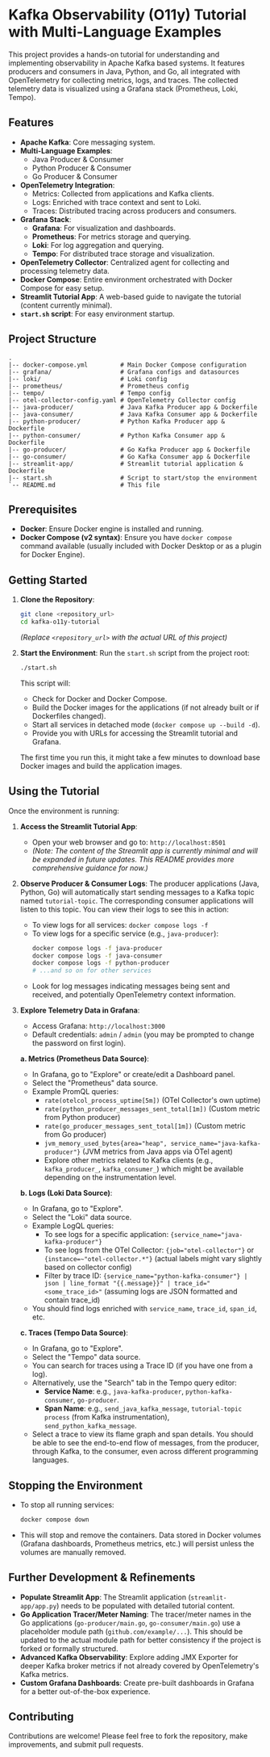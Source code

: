 # Kafka Observability (O11y) Tutorial with Multi-Language Examples

This project provides a hands-on tutorial for understanding and implementing observability in Apache Kafka based systems. It features producers and consumers in Java, Python, and Go, all integrated with OpenTelemetry for collecting metrics, logs, and traces. The collected telemetry data is visualized using a Grafana stack (Prometheus, Loki, Tempo).

## Features

*   **Apache Kafka**: Core messaging system.
*   **Multi-Language Examples**:
    *   Java Producer & Consumer
    *   Python Producer & Consumer
    *   Go Producer & Consumer
*   **OpenTelemetry Integration**:
    *   Metrics: Collected from applications and Kafka clients.
    *   Logs: Enriched with trace context and sent to Loki.
    *   Traces: Distributed tracing across producers and consumers.
*   **Grafana Stack**:
    *   **Grafana**: For visualization and dashboards.
    *   **Prometheus**: For metrics storage and querying.
    *   **Loki**: For log aggregation and querying.
    *   **Tempo**: For distributed trace storage and visualization.
*   **OpenTelemetry Collector**: Centralized agent for collecting and processing telemetry data.
*   **Docker Compose**: Entire environment orchestrated with Docker Compose for easy setup.
*   **Streamlit Tutorial App**: A web-based guide to navigate the tutorial (content currently minimal).
*   **`start.sh` script**: For easy environment startup.

## Project Structure

```
.
|-- docker-compose.yml         # Main Docker Compose configuration
|-- grafana/                   # Grafana configs and datasources
|-- loki/                      # Loki config
|-- prometheus/                # Prometheus config
|-- tempo/                     # Tempo config
|-- otel-collector-config.yaml # OpenTelemetry Collector config
|-- java-producer/             # Java Kafka Producer app & Dockerfile
|-- java-consumer/             # Java Kafka Consumer app & Dockerfile
|-- python-producer/           # Python Kafka Producer app & Dockerfile
|-- python-consumer/           # Python Kafka Consumer app & Dockerfile
|-- go-producer/               # Go Kafka Producer app & Dockerfile
|-- go-consumer/               # Go Kafka Consumer app & Dockerfile
|-- streamlit-app/             # Streamlit tutorial application & Dockerfile
|-- start.sh                   # Script to start/stop the environment
`-- README.md                  # This file
```

## Prerequisites

*   **Docker**: Ensure Docker engine is installed and running.
*   **Docker Compose (v2 syntax)**: Ensure you have `docker compose` command available (usually included with Docker Desktop or as a plugin for Docker Engine).

## Getting Started

1.  **Clone the Repository**:
    ```bash
    git clone <repository_url>
    cd kafka-o11y-tutorial
    ```
    *(Replace `<repository_url>` with the actual URL of this project)*

2.  **Start the Environment**:
    Run the `start.sh` script from the project root:
    ```bash
    ./start.sh
    ```
    This script will:
    *   Check for Docker and Docker Compose.
    *   Build the Docker images for the applications (if not already built or if Dockerfiles changed).
    *   Start all services in detached mode (`docker compose up --build -d`).
    *   Provide you with URLs for accessing the Streamlit tutorial and Grafana.

    The first time you run this, it might take a few minutes to download base Docker images and build the application images.

## Using the Tutorial

Once the environment is running:

1.  **Access the Streamlit Tutorial App**:
    *   Open your web browser and go to: `http://localhost:8501`
    *   *(Note: The content of the Streamlit app is currently minimal and will be expanded in future updates. This README provides more comprehensive guidance for now.)*

2.  **Observe Producer & Consumer Logs**:
    The producer applications (Java, Python, Go) will automatically start sending messages to a Kafka topic named `tutorial-topic`. The corresponding consumer applications will listen to this topic. You can view their logs to see this in action:
    *   To view logs for all services: `docker compose logs -f`
    *   To view logs for a specific service (e.g., `java-producer`):
        ```bash
        docker compose logs -f java-producer
        docker compose logs -f java-consumer
        docker compose logs -f python-producer
        # ...and so on for other services
        ```
    *   Look for log messages indicating messages being sent and received, and potentially OpenTelemetry context information.

3.  **Explore Telemetry Data in Grafana**:
    *   Access Grafana: `http://localhost:3000`
    *   Default credentials: `admin` / `admin` (you may be prompted to change the password on first login).

    **a. Metrics (Prometheus Data Source)**:
    *   In Grafana, go to "Explore" or create/edit a Dashboard panel.
    *   Select the "Prometheus" data source.
    *   Example PromQL queries:
        *   `rate(otelcol_process_uptime[5m])` (OTel Collector's own uptime)
        *   `rate(python_producer_messages_sent_total[1m])` (Custom metric from Python producer)
        *   `rate(go_producer_messages_sent_total[1m])` (Custom metric from Go producer)
        *   `jvm_memory_used_bytes{area="heap", service_name="java-kafka-producer"}` (JVM metrics from Java apps via OTel agent)
        *   Explore other metrics related to Kafka clients (e.g., `kafka_producer_`, `kafka_consumer_`) which might be available depending on the instrumentation level.

    **b. Logs (Loki Data Source)**:
    *   In Grafana, go to "Explore".
    *   Select the "Loki" data source.
    *   Example LogQL queries:
        *   To see logs for a specific application: `{service_name="java-kafka-producer"}`
        *   To see logs from the OTel Collector: `{job="otel-collector"}` or `{instance=~"otel-collector.*"}` (actual labels might vary slightly based on collector config)
        *   Filter by trace ID: `{service_name="python-kafka-consumer"} | json | line_format "{{.message}}" | trace_id="<some_trace_id>"` (assuming logs are JSON formatted and contain trace_id)
    *   You should find logs enriched with `service_name`, `trace_id`, `span_id`, etc.

    **c. Traces (Tempo Data Source)**:
    *   In Grafana, go to "Explore".
    *   Select the "Tempo" data source.
    *   You can search for traces using a Trace ID (if you have one from a log).
    *   Alternatively, use the "Search" tab in the Tempo query editor:
        *   **Service Name**: e.g., `java-kafka-producer`, `python-kafka-consumer`, `go-producer`.
        *   **Span Name**: e.g., `send_java_kafka_message`, `tutorial-topic process` (from Kafka instrumentation), `send_python_kafka_message`.
    *   Select a trace to view its flame graph and span details. You should be able to see the end-to-end flow of messages, from the producer, through Kafka, to the consumer, even across different programming languages.

## Stopping the Environment

*   To stop all running services:
    ```bash
    docker compose down
    ```
*   This will stop and remove the containers. Data stored in Docker volumes (Grafana dashboards, Prometheus metrics, etc.) will persist unless the volumes are manually removed.

## Further Development & Refinements

*   **Populate Streamlit App**: The Streamlit application (`streamlit-app/app.py`) needs to be populated with detailed tutorial content.
*   **Go Application Tracer/Meter Naming**: The tracer/meter names in the Go applications (`go-producer/main.go`, `go-consumer/main.go`) use a placeholder module path (`github.com/example/...`). This should be updated to the actual module path for better consistency if the project is forked or formally structured.
*   **Advanced Kafka Observability**: Explore adding JMX Exporter for deeper Kafka broker metrics if not already covered by OpenTelemetry's Kafka metrics.
*   **Custom Grafana Dashboards**: Create pre-built dashboards in Grafana for a better out-of-the-box experience.

## Contributing

Contributions are welcome! Please feel free to fork the repository, make improvements, and submit pull requests.
